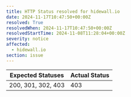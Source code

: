 ```yaml
---
title: HTTP Status resolved for hidewall.io
date: 2024-11-17T10:47:50+00:00Z
resolved: True
resolvedWhen: 2024-11-17T10:47:50+00:00Z
resolvedStartTime: 2024-11-08T11:28:04+00:00Z
severity: notice
affected:
  - hidewall.io
section: issue
---
```


| Expected Statuses | Actual Status  |
|-------------------|----------------|
| 200, 301, 302, 403 | 403 |

